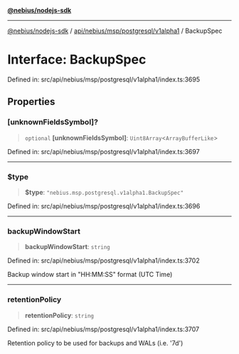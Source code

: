 [**@nebius/nodejs-sdk**](../../../../../../README.md)

***

[@nebius/nodejs-sdk](../../../../../../README.md) / [api/nebius/msp/postgresql/v1alpha1](../README.md) / BackupSpec

# Interface: BackupSpec

Defined in: src/api/nebius/msp/postgresql/v1alpha1/index.ts:3695

## Properties

### \[unknownFieldsSymbol\]?

> `optional` **\[unknownFieldsSymbol\]**: `Uint8Array`\<`ArrayBufferLike`\>

Defined in: src/api/nebius/msp/postgresql/v1alpha1/index.ts:3697

***

### $type

> **$type**: `"nebius.msp.postgresql.v1alpha1.BackupSpec"`

Defined in: src/api/nebius/msp/postgresql/v1alpha1/index.ts:3696

***

### backupWindowStart

> **backupWindowStart**: `string`

Defined in: src/api/nebius/msp/postgresql/v1alpha1/index.ts:3702

Backup window start in "HH:MM:SS" format (UTC Time)

***

### retentionPolicy

> **retentionPolicy**: `string`

Defined in: src/api/nebius/msp/postgresql/v1alpha1/index.ts:3707

Retention policy to be used for backups and WALs (i.e. '7d')

